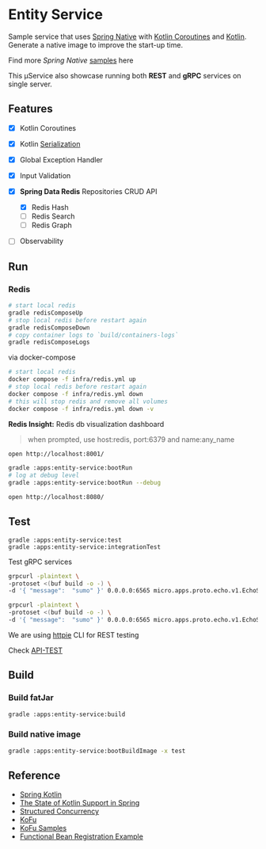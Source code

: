 # Entity Service

Sample service that uses [Spring Native](https://docs.spring.io/spring-native/docs/current/reference/htmlsingle/)
with [Kotlin Coroutines](https://spring.io/blog/2019/04/12/going-reactive-with-spring-coroutines-and-kotlin-flow)
and [Kotlin](https://docs.spring.io/spring-framework/docs/current/reference/html/languages.html#kotlin). <br/>
Generate a native image to improve the start-up time.

Find more *Spring Native* [samples](https://github.com/spring-projects-experimental/spring-native/tree/main/samples)
here

This µService also showcase running both **REST** and **gRPC** services on single server.

## Features

- [x] Kotlin Coroutines
- [x] Kotlin [Serialization](https://github.com/Kotlin/kotlinx.serialization/blob/master/docs/serialization-guide.md)
- [x] Global Exception Handler
- [x] Input Validation
- [x] **Spring Data Redis** Repositories CRUD API
    - [x] Redis Hash
    - [ ] Redis Search 
    - [ ] Redis Graph
- [ ] Observability


## Run

### Redis

```bash
# start local redis
gradle redisComposeUp
# stop local redis before restart again
gradle redisComposeDown
# copy container logs to `build/containers-logs`
gradle redisComposeLogs
```

via docker-compose

```bash
# start local redis
docker compose -f infra/redis.yml up
# stop local redis before restart again
docker compose -f infra/redis.yml down
# this will stop redis and remove all volumes
docker compose -f infra/redis.yml down -v 
```

**Redis Insight:** Redis db visualization dashboard

> when prompted, use host:redis, port:6379 and name:any_name

```bash
open http://localhost:8001/
```

```bash
gradle :apps:entity-service:bootRun
# log at debug level
gradle :apps:entity-service:bootRun --debug
```

```bash
open http://localhost:8080/
```

## Test

```
gradle :apps:entity-service:test
gradle :apps:entity-service:integrationTest
```

Test gRPC services 

```bash
grpcurl -plaintext \
-protoset <(buf build -o -) \
-d '{ "message":  "sumo" }' 0.0.0.0:6565 micro.apps.proto.echo.v1.EchoService/Echo      

grpcurl -plaintext \
-protoset <(buf build -o -) \
-d '{ "message":  "sumo" }' 0.0.0.0:6565 micro.apps.proto.echo.v1.EchoService/EchoStream
```

We are using [httpie](https://httpie.io/) CLI for REST testing

Check [API-TEST](./API-TEST.md)

## Build

### Build fatJar

```bash
gradle :apps:entity-service:build
```

### Build native image

```bash
gradle :apps:entity-service:bootBuildImage -x test
```

## Reference

- [Spring Kotlin](https://docs.spring.io/spring-framework/docs/current/reference/html/languages.html#kotlin)
- [The State of Kotlin Support in Spring](https://resources.jetbrains.com/storage/products/kotlin/events/kotlin14/Slides/spring.pdf)
- [Structured Concurrency](https://spring.io/blog/2019/04/12/going-reactive-with-spring-coroutines-and-kotlin-flow)
- [KoFu](https://github.com/spring-projects-experimental/spring-fu/tree/main/kofu)
- [KoFu Samples](https://github.com/spring-projects-experimental/spring-fu/tree/main/samples)
- [Functional Bean Registration Example](https://github.com/pwestlin/webshopkotlin/blob/master/core-service/src/main/kotlin/nu/westlin/webshop/core/CoreApplication.kt)

